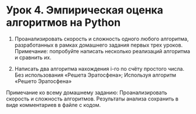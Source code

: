 # Урок 4. Эмпирическая оценка алгоритмов на Python

1. Проанализировать скорость и сложность одного любого алгоритма, разработанных в рамках домашнего задания первых трех уроков.
Примечание: попробуйте написать несколько реализаций алгоритма и сравнить их.

2. Написать два алгоритма нахождения i-го по счёту простого числа.
Без использования «Решета Эратосфена»;
Используя алгоритм «Решето Эратосфена»

Примечание ко всему домашнему заданию: Проанализировать скорость и сложность алгоритмов. Результаты анализа сохранить в виде комментариев в файле с кодом.